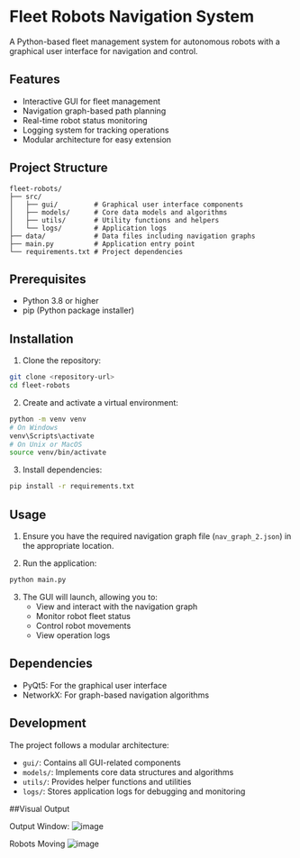 # Fleet Robots Navigation System

A Python-based fleet management system for autonomous robots with a graphical user interface for navigation and control.

## Features

- Interactive GUI for fleet management
- Navigation graph-based path planning
- Real-time robot status monitoring
- Logging system for tracking operations
- Modular architecture for easy extension

## Project Structure

```
fleet-robots/
├── src/
│   ├── gui/         # Graphical user interface components
│   ├── models/      # Core data models and algorithms
│   ├── utils/       # Utility functions and helpers
│   └── logs/        # Application logs
├── data/            # Data files including navigation graphs
├── main.py          # Application entry point
└── requirements.txt # Project dependencies
```

## Prerequisites

- Python 3.8 or higher
- pip (Python package installer)

## Installation

1. Clone the repository:
```bash
git clone <repository-url>
cd fleet-robots
```

2. Create and activate a virtual environment:
```bash
python -m venv venv
# On Windows
venv\Scripts\activate
# On Unix or MacOS
source venv/bin/activate
```

3. Install dependencies:
```bash
pip install -r requirements.txt
```

## Usage

1. Ensure you have the required navigation graph file (`nav_graph_2.json`) in the appropriate location.

2. Run the application:
```bash
python main.py
```

3. The GUI will launch, allowing you to:
   - View and interact with the navigation graph
   - Monitor robot fleet status
   - Control robot movements
   - View operation logs

## Dependencies

- PyQt5: For the graphical user interface
- NetworkX: For graph-based navigation algorithms

## Development

The project follows a modular architecture:
- `gui/`: Contains all GUI-related components
- `models/`: Implements core data structures and algorithms
- `utils/`: Provides helper functions and utilities
- `logs/`: Stores application logs for debugging and monitoring

##Visual Output

Output Window:
![image](https://github.com/user-attachments/assets/82387dd8-d55b-4dd9-8245-9aec0887e241)

Robots Moving
![image](https://github.com/user-attachments/assets/82440a57-e60f-455f-958c-c2a60553cad4)

